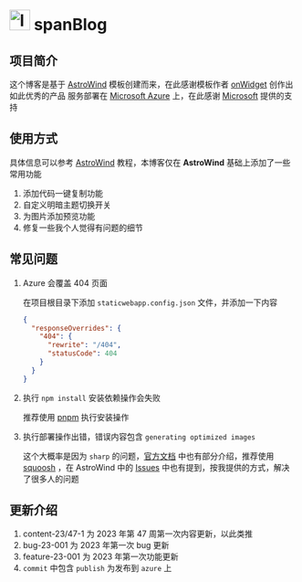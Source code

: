 # <img src="https://picture.spans.top/202402031152895.svg" alt="logo" width="36" /> spanBlog
## 项目简介
这个博客是基于 [AstroWind](https://github.com/onwidget/astrowind) 模板创建而来，在此感谢模板作者 [onWidget](https://onwidget.com/) 创作出如此优秀的产品
服务部署在 [Microsoft Azure](https://portal.azure.com/#home) 上，在此感谢 [Microsoft](https://www.microsoft.com/zh-cn) 提供的支持
## 使用方式
具体信息可以参考 [AstroWind](https://github.com/onwidget/astrowind) 教程，本博客仅在 **AstroWind** 基础上添加了一些常用功能
1. 添加代码一键复制功能
2. 自定义明暗主题切换开关
3. 为图片添加预览功能
4. 修复一些我个人觉得有问题的细节

## 常见问题

1. Azure 会覆盖 404 页面

   在项目根目录下添加 `staticwebapp.config.json` 文件，并添加一下内容

   ```json
   {
     "responseOverrides": {
       "404": {
         "rewrite": "/404",
         "statusCode": 404
       }
     }
   }
   ```

2. 执行 `npm install` 安装依赖操作会失败

   推荐使用 [pnpm](https://pnpm.io/) 执行安装操作

3. 执行部署操作出错，错误内容包含 `generating optimized images`

   这个大概率是因为 `sharp` 的问题，[官方文档](https://docs.astro.build/zh-cn/guides/images/#%E9%BB%98%E8%AE%A4%E5%9B%BE%E5%83%8F%E6%9C%8D%E5%8A%A1) 中也有部分介绍，推荐使用 [squoosh](https://github.com/GoogleChromeLabs/squoosh) ，在 AstroWind 中的 [Issues](https://github.com/onwidget/astrowind/issues/314) 中也有提到，按我提供的方式，解决了很多人的问题

## 更新介绍
1. content-23/47-1 为 2023 年第 47 周第一次内容更新，以此类推
2. bug-23-001 为 2023 年第一次 bug 更新
3. feature-23-001 为 2023 年第一次功能更新
4. `commit` 中包含 `publish` 为发布到 `azure` 上

